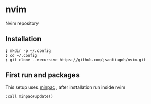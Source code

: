 # nvim
Nvim repository

## Installation

```
❯ mkdir -p ~/.config
❯ cd ~/.config
❯ git clone --recursive https://github.com/jsantiagoh/nvim.git 
```

## First run and packages

This setup uses [minpac](https://github.com/k-takata/minpac) , after installation run inside nvim


```
:call minpac#update()
```

